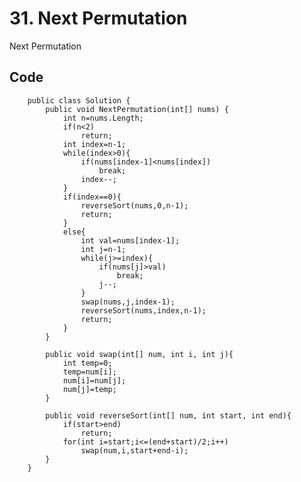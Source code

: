 # 31. Next Permutation
Next Permutation

## Code
        public class Solution {
            public void NextPermutation(int[] nums) {
                int n=nums.Length;
                if(n<2)
                    return;
                int index=n-1;        
                while(index>0){
                    if(nums[index-1]<nums[index])
                        break;
                    index--;
                }
                if(index==0){
                    reverseSort(nums,0,n-1);
                    return;
                }
                else{
                    int val=nums[index-1];
                    int j=n-1;
                    while(j>=index){
                        if(nums[j]>val)
                            break;
                        j--;
                    }
                    swap(nums,j,index-1);
                    reverseSort(nums,index,n-1);
                    return;
                }
            }
            
            public void swap(int[] num, int i, int j){
                int temp=0;
                temp=num[i];
                num[i]=num[j];
                num[j]=temp;
            }

            public void reverseSort(int[] num, int start, int end){   
                if(start>end)
                    return;
                for(int i=start;i<=(end+start)/2;i++)
                    swap(num,i,start+end-i);
            }
        }